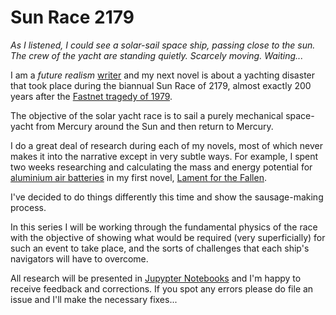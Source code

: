 Sun Race 2179
=============

*As I listened, I could see a solar-sail space ship, passing close to the sun. 
The crew of the yacht are standing quietly. Scarcely moving. Waiting...*

I am a *future realism* [writer](https://gavinchait.com) and my next novel is 
about a yachting disaster that took place during the biannual Sun Race of 2179, 
almost exactly 200 years after the [Fastnet tragedy of 1979](https://www.amazon.co.uk/Fastnet-Force-10-Deadliest-History-ebook/dp/B007HXKY86/).

The objective of the solar yacht race is to sail a purely mechanical space-yacht 
from Mercury around the Sun and then return to Mercury.

I do a great deal of research during each of my novels, most of which never makes 
it into the narrative except in very subtle ways. For example, I spent two weeks 
researching and calculating the mass and energy potential for [aluminium air 
batteries](https://en.wikipedia.org/wiki/Aluminium%E2%80%93air_battery) in my 
first novel, [Lament for the Fallen](https://lamentforthefallen.com).

I've decided to do things differently this time and show the sausage-making 
process.

In this series I will be working through the fundamental physics of the race 
with the objective of showing what would be required (very superficially) for 
such an event to take place, and the sorts of challenges that each ship's 
navigators will have to overcome.

All research will be presented in [Jupypter Notebooks](http://jupyter.org/) and 
I'm happy to receive feedback and corrections. If you spot any errors please do
file an issue and I'll make the necessary fixes...